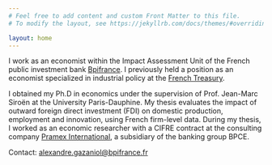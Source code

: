 ```yaml
---
# Feel free to add content and custom Front Matter to this file.
# To modify the layout, see https://jekyllrb.com/docs/themes/#overriding-theme-defaults

layout: home
---
```

I work as an economist within the Impact Assessment Unit of the French public investment bank [Bpifrance](https://www.bpifrance.fr/). I previously held a position as an economist specialized in industrial policy at the [French Treasury](https://www.tresor.economie.gouv.fr/).

I obtained my Ph.D in economics under the supervision of Prof. Jean-Marc Siroën at the University Paris-Dauphine. My thesis evaluates the impact of outward foreign direct investment (FDI) on domestic production, employment and innovation, using French firm-level data. During my thesis, I worked as an economic researcher with a CIFRE contract at the consulting company [Pramex International](https://www.pramex.com/), a subsidiary of the banking group BPCE.

Contact: alexandre.gazaniol@bpifrance.fr
